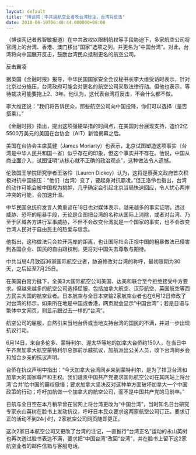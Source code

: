 ```yaml
---
layout: default
title: "博谈网：中共逼航空业者改台湾标注，台湾将反击"
date: 2018-06-19T06:48:44.000000+08:00
---
```


（博谈网记者苏智敏报道）在中共政权以限制航权等手段胁迫下，多家航空公司将官网上的台湾、香港、澳门移出“国家”选项之列，并更名为“中国台湾”。对此，台湾将向中国展开反击，鼓励台湾民众抵制更名的航空公司。

反击霸凌

据英国《金融时报》报导，中华民国国家安全会议秘书长李大维受访时表示，针对北京过分施压，台湾政府可能会对更名的航空公司采取法律行动。但他也表示，等待裁决可能要拖上2、3年。他认为，这代表台湾将反击，不会什么都不做。

李大维还说：“我们将告诉民众，那些航空公司向中国投降，你们可以选择（是否搭乘）。”

《金融时报》指出，提出这项强硬举措的时间点，在美国对台展现支持，造价2亿5500万美元的美国在台协会（AIT）新馆揭幕之后。

美国在台协会主席莫健（James Moriarty）也表示，北京试图塑造这项事实（台湾是中华人民共和国一省）似乎存在的印象，但这个事实并不存在。他说，中国从商业面介入，试图证明“从核心就不正确的政治观点”，这种做法令人遗憾。

伦敦国王学院研究学者王洛伶（Lauren Dickey）认为，这将是蔡英文政府首次积极对抗中国施压：“他们（台湾）变了，要起身对抗霸凌。”但王洛伶也指出，台湾的动作可能会被中国视为挑衅，几乎确定会引起北京当局快速回应，令人忧心两岸冲突的可能，会加速升温。

中华民国总统府发言人黄重谚在18日也对媒体表示，越来越多的事实证明，透过威胁、恐吓的粗暴手段，无论是企图把台湾的名称从国际上消除，或者对台湾、乃至于区域各方进行军事威胁，不但不会改变台湾就是一个国家的事实，也不会改变台湾人民对于自由民主的热爱与信念。

他指出，这称做法只会拉开两岸的距离，也让国际社会正视中国的粗暴做法已侵害到各国企业、国民的自由跟权利，更将对中国失去尊敬与期待。

中共当局4月致函36家国际航空业者，胁迫修改对台湾的称呼，最初限期为30天，之后延至7月25日。

在美国白宫力挺下，全美3大国际航空公司美国、达美和联合至今拒绝接受中方要求。但越来越多的航空公司选择屈服，包括加拿大航空、汉莎航空、英国航空等西方民主大国的航空业者。日本航空与全日本空输2家航空业者也在6月12日修改了对台湾的标示，如果所在地是中国或香港，网页就会显示“中国台湾”；若是日语与繁体中文网页，则显示跟过去一样的“台湾”。

航空公司的屈服，自然引来当地台侨或当地支持台湾的国民的不满，并进一步出现抗议行动。

6月14日，来自多伦多、蒙特利尔、渥太华等地的加拿大台侨约150人，在当日中午齐聚加拿大航空蒙特利尔总部前示威抗议，加航派出公关人员，收下台湾同乡会和加台乡亲的抗议声明。　

台侨在抗议声明中指出：“今天加拿大台湾同乡来到蒙特利尔，是为了捍卫台湾和加拿大的国家尊严和主权。我们谴责中国共产党要求国际航空公司在其网站上将台湾‘合并’给中国的霸权傲慢；要求加拿大坚决反对这种单方面破坏加拿大一个中国政策的行动；呼吁加航做一个加拿大的航空公司，而不是中国共产党的马前卒。”

日航与全日空在本月稍早曾在官网上将台湾更改为“中国台湾”，当时知名日台研究专家永山英树在脸书上发动抗议，呼吁日本民众要求这两家航空公司订正。要求订正的活动不到24小时，2家航空公司网页随即更正。

这次2家日本航空公司又更改了台湾的注记，一直推行“台湾正名”运动的永山英树也再次透过脸书表达不满，要求把“中国台湾”改回“台湾”，并在脸书上留下这2家航空业者的邮件信箱与客服电话。


